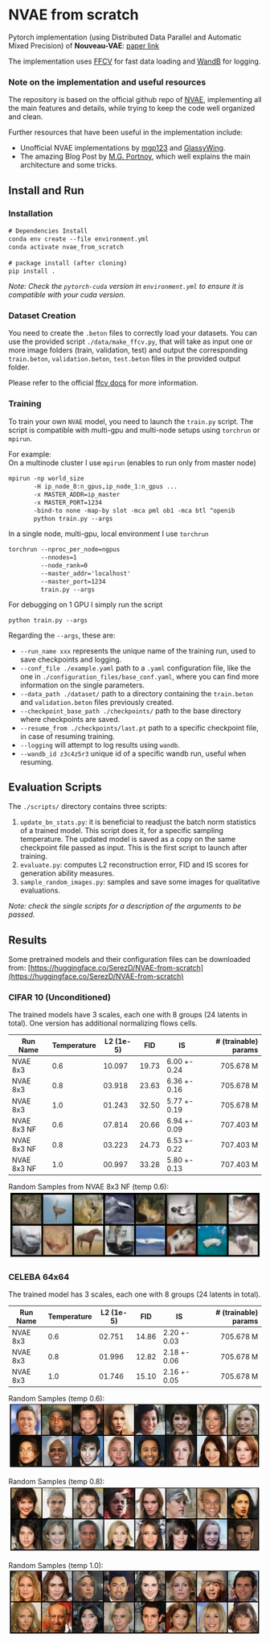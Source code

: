 # NVAE from scratch

Pytorch implementation (using Distributed Data Parallel and Automatic Mixed Precision) of **Nouveau-VAE**:
[paper link](https://arxiv.org/abs/2007.03898)

The implementation uses [FFCV](https://github.com/libffcv/ffcv) for fast data loading and 
[WandB](https://wandb.ai/site) for logging.

### Note on the implementation and useful resources

The repository is based on the official github repo of [NVAE](https://github.com/NVlabs/NVAE), implementing all the main
features and details, while trying to keep the code well organized and clean.  

Further resources that have been useful in the implementation include: 

- Unofficial NVAE implementations by [mgp123](https://github.com/mgp123/nvae) 
and [GlassyWing](https://github.com/GlassyWing/nvae).
- The amazing Blog Post by [M.G. Portnoy](https://www.matiasgrynbergportnoy.com/posts/nvae/), which well explains the 
main architecture and some tricks.


## Install and Run

### Installation

```
# Dependencies Install 
conda env create --file environment.yml
conda activate nvae_from_scratch

# package install (after cloning)
pip install .
```

*Note: Check the `pytorch-cuda` version in `environment.yml` to ensure it is compatible with your cuda version.*

### Dataset Creation

You need to create the `.beton` files to correctly load your datasets. You can use the provided 
script `./data/make_ffcv.py`, that will take as input one or more image folders (train, validation, test) and output 
the corresponding `train.beton`, `validation.beton`, `test.beton` files in the provided output folder. 

Please refer to the official [ffcv docs](https://docs.ffcv.io/) for more information.

### Training

To train your own `NVAE` model, you need to launch the `train.py` script. The script is compatible with 
multi-gpu and multi-node setups using `torchrun` or `mpirun`. 

For example:  
On a multinode cluster I use `mpirun` (enables to run only from master node)
    
    mpirun -np world_size 
           -H ip_node_0:n_gpus,ip_node_1:n_gpus ... 
           -x MASTER_ADDR=ip_master 
           -x MASTER_PORT=1234
           -bind-to none -map-by slot -mca pml ob1 -mca btl ^openib
           python train.py --args

In a single node, multi-gpu, local environment I use `torchrun`

    torchrun --nproc_per_node=ngpus 
             --nnodes=1 
             --node_rank=0 
             --master_addr='localhost'
             --master_port=1234 
             train.py --args

For debugging on 1 GPU I simply run the script

    python train.py --args

Regarding the `--args`, these are:

- `--run_name xxx` represents the unique name of the training run, used to save checkpoints and logging.
- `--conf_file ./example.yaml` path to a `.yaml` configuration file, like the one in `./configuration_files/base_conf.yaml`, 
where you can find more information on the single parameters.
- `--data_path ./dataset/` path to a directory containing the `train.beton` and `validation.beton` files previously created.
- `--checkpoint_base_path ./checkpoints/` path to the base directory where checkpoints are saved.
- `--resume_from ./checkpoints/last.pt` path to a specific checkpoint file, in case of resuming training.
- `--logging` will attempt to log results using `wandb`. 
- `--wandb_id z3c4z5r3` unique id of a specific wandb run, useful when resuming.
    
## Evaluation Scripts

The `./scripts/` directory contains three scripts:
1. `update_bn_stats.py`: it is beneficial to readjust the batch norm statistics of a trained model. This script does it,
for a specific sampling temperature. The updated model is saved as a copy on the same checkpoint file passed as input. 
This is the first script to launch after training. 
2. `evaluate.py`: computes L2 reconstruction error, FID and IS scores for generation ability measures.
3. `sample_random_images.py`: samples and save some images for qualitative evaluations.

_Note: check the single scripts for a description of the arguments to be passed._

## Results

Some pretrained models and their configuration files can be downloaded from: 
[https://huggingface.co/SerezD/NVAE-from-scratch](https://huggingface.co/SerezD/NVAE-from-scratch)

### CIFAR 10 (Unconditioned)

The trained models have 3 scales, each one with 8 groups (24 latents in total). 
One version has additional normalizing flows cells.

| Run Name    | Temperature | L2 (1e-5) | FID   | IS           | # (trainable) params |  
|-------------|-------------|-----------|-------|--------------|---------------------:|
| NVAE 8x3    | 0.6         | 10.097    | 19.73 | 6.00 +- 0.24 |            705.678 M |
| NVAE 8x3    | 0.8         | 03.918    | 23.63 | 6.36 +- 0.16 |            705.678 M |
| NVAE 8x3    | 1.0         | 01.243    | 32.50 | 5.77 +- 0.19 |            705.678 M |
| NVAE 8x3 NF | 0.6         | 07.814    | 20.66 | 6.94 +- 0.09 |            707.403 M |
| NVAE 8x3 NF | 0.8         | 03.223    | 24.73 | 6.53 +- 0.22 |            707.403 M |
| NVAE 8x3 NF | 1.0         | 00.997    | 33.28 | 5.80 +- 0.13 |            707.403 M |

Random Samples from NVAE 8x3 NF (temp 0.6):  
![8x3_NF_0.6](./images/8x3_NF_0.6.png)

### CELEBA 64x64

The trained model has 3 scales, each one with 8 groups (24 latents in total). 

| Run Name    | Temperature | L2 (1e-5) | FID   | IS           | # (trainable) params |  
|-------------|-------------|-----------|-------|--------------|---------------------:|
| NVAE 8x3    | 0.6         | 02.751    | 14.86 | 2.20 +- 0.03 |            705.678 M |
| NVAE 8x3    | 0.8         | 01.996    | 12.82 | 2.18 +- 0.06 |            705.678 M |
| NVAE 8x3    | 1.0         | 01.746    | 15.10 | 2.16 +- 0.05 |            705.678 M |

Random Samples (temp 0.6):  
![celeba64_0.6](./images/celeba64_0.6.png)

Random Samples (temp 0.8):  
![celeba64_0.6](./images/celeba64_0.8.png)

Random Samples (temp 1.0):  
![celeba64_0.6](./images/celeba64_1.0.png)

